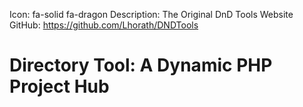 Icon: fa-solid fa-dragon
Description: The Original DnD Tools Website
GitHub: https://github.com/Lhorath/DNDTools

# Directory Tool: A Dynamic PHP Project Hub
